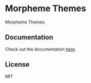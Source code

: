 # Morpheme Themes

Morpheme Themes.

## Documentation

Check out the documentation [here](https://gitsindonesia.github.io/ui-component/).

## License

MIT
